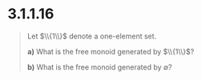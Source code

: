# 3.1.1.16 

> Let $\\{1\\}$ denote a one-element set.
> 
> **a)** What is the free monoid generated by $\\{1\\}$?
>
> **b)** What is the free monoid generated by $\emptyset$?
